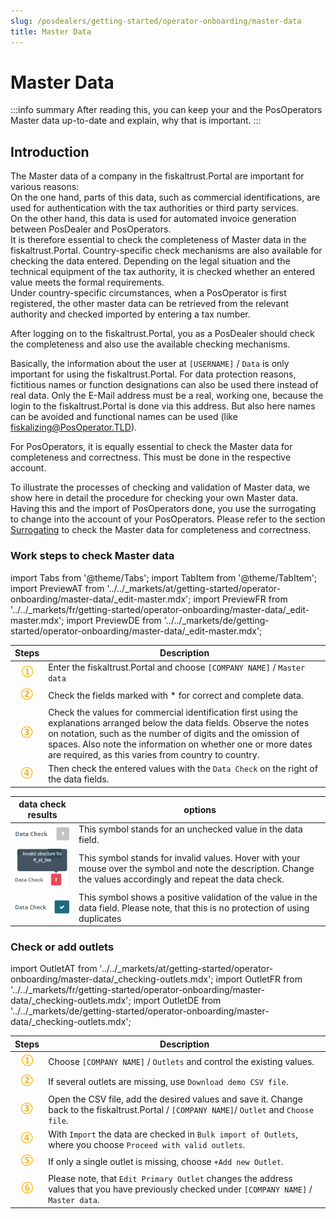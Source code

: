 ```yaml
---
slug: /posdealers/getting-started/operator-onboarding/master-data
title: Master Data
---
```

# Master Data

:::info summary
After reading this, you can keep your and the PosOperators Master data up-to-date and explain, why that is important.
:::

## Introduction

The Master data of a company in the fiskaltrust.Portal are important for various reasons:  
On the one hand, parts of this data, such as commercial identifications, are used for authentication with the tax authorities or third party services.  
On the other hand, this data is used for automated invoice generation between PosDealer and PosOperators.  
It is therefore essential to check the completeness of Master data in the fiskaltrust.Portal. Country-specific check mechanisms are also available for checking the data entered.
Depending on the legal situation and the technical equipment of the tax authority, it is checked whether an entered value meets the formal requirements.  
Under country-specific circumstances, when a PosOperator is first registered, the other master data can be retrieved from the relevant authority and checked imported by entering a tax number.

After logging on to the fiskaltrust.Portal, you as a PosDealer should check the completeness and also use the available checking mechanisms.

Basically, the information about the user at `[USERNAME]` / `Data` is only important for using the fiskaltrust.Portal. For data protection reasons, fictitious names or function designations can also be used there instead of real data. Only the E-Mail address must be a real, working one, because the login to the fiskaltrust.Portal is done via this address. But also here names can be avoided and functional names can be used (like fiskalizing@PosOperator.TLD).

For PosOperators, it is equally essential to check the Master data for completeness and correctness. This must be done in the respective account. 

To illustrate the processes of checking and validation of Master data, we show here in detail the procedure for checking your own Master data. Having this and the import of PosOperators done, you use the surrogating to change into the account of your PosOperators. Please refer to the section [Surrogating](surrogating.md) to check the Master data for completeness and correctness.

### Work steps to check Master data

import Tabs from '@theme/Tabs';
import TabItem from '@theme/TabItem';
import PreviewAT from '../../_markets/at/getting-started/operator-onboarding/master-data/_edit-master.mdx';
import PreviewFR from '../../_markets/fr/getting-started/operator-onboarding/master-data/_edit-master.mdx';
import PreviewDE from '../../_markets/de/getting-started/operator-onboarding/master-data/_edit-master.mdx';

<Tabs groupId="market">

  <TabItem value="AT" label="Austria">
    <PreviewAT />
  </TabItem>

  <TabItem value="FR" label="France">
    <PreviewFR />
  </TabItem>

  <TabItem value="DE" label="Germany">
    <PreviewDE />
  </TabItem>

</Tabs>

| Steps | Description                                                                                                                |
|:---------------------------:|--------------------------------------------------------------------------------------------------------------------------------|
|![Number 1](images/Numbers/circle-1o.png) |Enter the fiskaltrust.Portal and choose `[COMPANY NAME]` / `Master data`  |
|![Number 2](images/Numbers/circle-2o.png) |Check the fields marked with * for correct and complete data.  |
|![Number 3](images/Numbers/circle-3o.png) |Check the values for commercial identification first using the explanations arranged below the data fields. Observe the notes on notation, such as the number of digits and the omission of spaces. Also note the information on whether one or more dates are required, as this varies from country to country.  |
|![Number 4](images/Numbers/circle-4o.png) |Then check the entered values with the `Data Check` on the right of the data fields.  |

| data check results | options                                                                                                                |
|:----------------------:|-------------------------------------------------------------------------------------------------------------------------------------|
|![Data check undone](images/data-undone.png) |This symbol stands for an unchecked value in the data field.  |
|![data check invalid](images/data-invalid.png) |This symbol stands for invalid values. Hover with your mouse over the symbol and note the description. Change the values accordingly and repeat the data check. |
|![data check valid](images/data-valid.png) |This symbol shows a positive validation of the value in the data field. Please note, that this is no protection of using duplicates|

### Check or add outlets

import OutletAT from '../../_markets/at/getting-started/operator-onboarding/master-data/_checking-outlets.mdx';
import OutletFR from '../../_markets/fr/getting-started/operator-onboarding/master-data/_checking-outlets.mdx';
import OutletDE from '../../_markets/de/getting-started/operator-onboarding/master-data/_checking-outlets.mdx';

<Tabs groupId="market">

  <TabItem value="AT" label="Austria">
    <OutletAT />
  </TabItem>

  <TabItem value="FR" label="France">
    <OutletFR />
  </TabItem>

  <TabItem value="DE" label="Germany">
    <OutletDE />
  </TabItem>

</Tabs>

| Steps | Description                                                                                                                |
|:---------------------------:|--------------------------------------------------------------------------------------------------------------------------------|
|![Number 1](images/Numbers/circle-1o.png) |Choose `[COMPANY NAME]` / `Outlets` and control the existing values. |
|![Number 2](images/Numbers/circle-2o.png) |If several outlets are missing, use `Download demo CSV file`.  |
|![Number 3](images/Numbers/circle-3o.png) |Open the CSV file, add the desired values and save it. Change back to the fiskaltrust.Portal / `[COMPANY NAME]`/ `Outlet` and `Choose file`. |
|![Number 4](images/Numbers/circle-4o.png) |With `Import` the data are checked in `Bulk import of Outlets`, where you choose `Proceed with valid outlets`.  |
|![Number 5](images/Numbers/circle-5o.png) |If only a single outlet is missing, choose `+Add new Outlet`.  |
|![Number 6](images/Numbers/circle-6o.png) |Please note, that `Edit Primary Outlet` changes the address values that you have previously checked under `[COMPANY NAME]` / `Master data`.  |